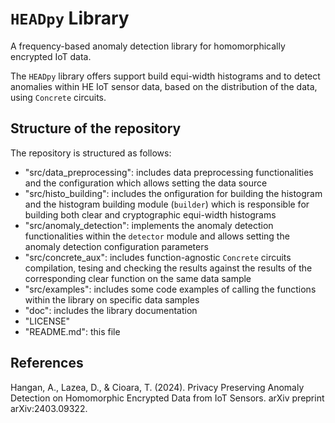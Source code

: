 # ```HEADpy``` Library
A frequency-based anomaly detection library for homomorphically encrypted IoT data.

The ```HEADpy``` library offers support build equi-width histograms and to detect anomalies within HE IoT sensor data, based on the distribution of the data, using ```Concrete``` circuits.  


## Structure of the repository
The repository is structured as follows:
- "src/data_preprocessing": includes data preprocessing functionalities and the configuration which allows setting the data source
- "src/histo_building": includes the onfiguration for building the histogram and the histogram building module (```builder```) which is responsible for building both clear and cryptographic equi-width histograms
- "src/anomaly_detection": implements the anomaly detection functionalities within the ```detector``` module and allows setting the anomaly detection configuration parameters
- "src/concrete_aux": includes function-agnostic ```Concrete``` circuits compilation, tesing and checking the results against the results of the corresponding clear function on the same data sample
- "src/examples": includes some code examples of calling the functions within the library on specific data samples
- "doc": includes the library documentation
- "LICENSE"
- "README.md": this file


## References
Hangan, A., Lazea, D., & Cioara, T. (2024). Privacy Preserving Anomaly Detection on Homomorphic Encrypted Data from IoT Sensors. arXiv preprint arXiv:2403.09322. 
